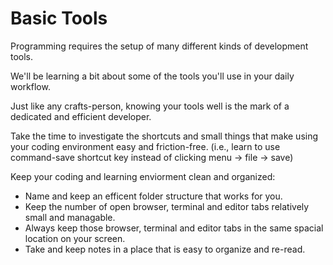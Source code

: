 # Basic Tools

Programming requires the setup of many different kinds of development tools.

We'll be learning a bit about some of the tools you'll use in your daily workflow.

Just like any crafts-person, knowing your tools well is the mark of a dedicated and efficient developer.

Take the time to investigate the shortcuts and small things that make using your coding environment easy and friction-free. \(i.e., learn to use command-save shortcut key instead of clicking menu -&gt; file -&gt; save\)

Keep your coding and learning enviorment clean and organized:

* Name and keep an efficent folder structure that works for you.
* Keep the number of open browser, terminal and editor tabs relatively small and managable.
* Always keep those browser, terminal and editor tabs in the same spacial location on your screen.
* Take and keep notes in a place that is easy to organize and re-read.

